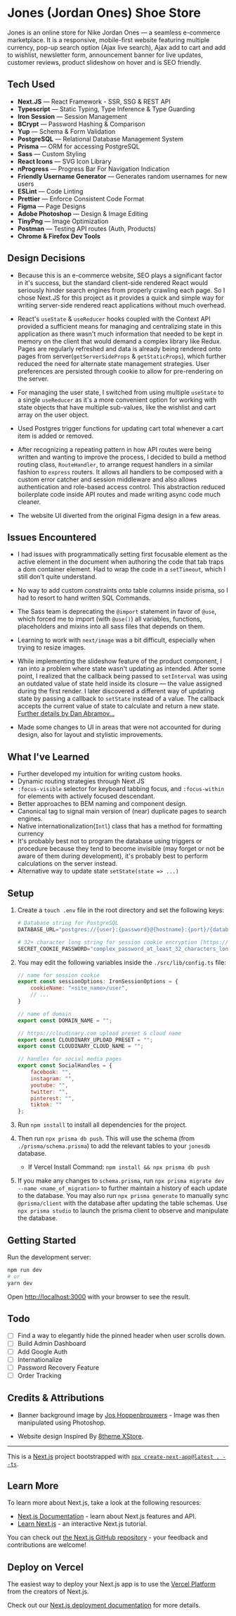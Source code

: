 # Jones (Jordan Ones) Shoe Store

Jones is an online store for Nike Jordan Ones &mdash; a seamless e-commerce marketplace. It is a responsive, mobile-first website featuring multiple currency, pop-up search option (Ajax live search), Ajax add to cart and add to wishlist, newsletter form, announcement banner for live updates, customer reviews, product slideshow on hover and is SEO friendly.

## Tech Used

- **Next.JS** &mdash; React Framework - SSR, SSG & REST API
- **Typescript** &mdash; Static Typing, Type Inference & Type Guarding
- **Iron Session** &mdash; Session Management
- **BCrypt** &mdash; Password Hashing & Comparison
- **Yup** &mdash; Schema & Form Validation
- **PostgreSQL** &mdash; Relational Database Management System
- **Prisma** &mdash; ORM for accessing PostgreSQL
- **Sass** &mdash; Custom Styling
- **React Icons** &mdash; SVG Icon Library
- **nProgress** &mdash; Progress Bar For Navigation Indication
- **Friendly Username Generator** &mdash; Generates random usernames for new users
- **ESLint** &mdash; Code Linting
- **Prettier** &mdash; Enforce Consistent Code Format
- **Figma** &mdash; Page Designs
- **Adobe Photoshop** &mdash; Design & Image Editing
- **TinyPng** &mdash; Image Optimization
- **Postman** &mdash; Testing API routes (Auth, Products)
- **Chrome & Firefox Dev Tools**

## Design Decisions

- Because this is an e-commerce website, SEO plays a significant factor in it's success, but the standard client-side rendered React would seriously hinder search engines from properly crawling each page. So I chose Next.JS for this project as it provides a quick and simple way for writing server-side rendered react applications without much overhead.

- React's `useState` & `useReducer` hooks coupled with the Context API provided a sufficient means for managing and centralizing state in this application as there wasn't much information that needed to be kept in memory on the client that would demand a complex library like Redux. Pages are regularly refreshed and data is already being rendered onto pages from server(`getServerSideProps` & `getStaticProps`), which further reduced the need for alternate state management strategies. User preferences are persisted through cookie to allow for pre-rendering on the server.

- For managing the user state, I switched from using multiple `useState` to a single `useReducer` as it's a more convenient option for working with state objects that have multiple sub-values, like the wishlist and cart array on the user object.

- Used Postgres trigger functions for updating cart total whenever a cart item is added or removed.

- After recognizing a repeating pattern in how API routes were being written and wanting to improve the process, I decided to build a method routing class, `RouteHandler`, to arrange request handlers in a similar fashion to `express` routers. It allows all handlers to be composed with a custom error catcher and session middleware and also allows authentication and role-based access control. This abstraction reduced boilerplate code inside API routes and made writing async code much cleaner.

- The website UI diverted from the original Figma design in a few areas.

## Issues Encountered

- I had issues with programmatically setting first focusable element as the active element in the document when authoring the code that tab traps a dom container element. Had to wrap the code in a `setTimeout`, which I still don't quite understand.

- No way to add custom constraints onto table columns inside prisma, so I had to resort to hand written SQL Commands.

- The Sass team is deprecating the `@import` statement in favor of `@use`, which forced me to import (with `@use()`) all variables, functions, placeholders and mixins into all sass files that depends on them.

- Learning to work with `next/image` was a bit difficult, especially when trying to resize images.

- While implementing the slideshow feature of the product component, I ran into a problem where state wasn't updating as intended. After some point, I realized that the callback being passed to `setInterval` was using an outdated value of state held inside its closure &mdash; the value assigned during the first render. I later discovered a different way of updating state by passing a callback to `setState` instead of a value. The callback accepts the current value of state to calculate and return a new state. [Further details by Dan Abramov...](https://overreacted.io/making-setinterval-declarative-with-react-hooks/)

- Made some changes to UI in areas that were not accounted for during design, also for layout and stylistic improvements.

## What I've Learned

- Further developed my intuition for writing custom hooks.
- Dynamic routing strategies through Next JS
- `:focus-visible` selector for keyboard tabbing focus, and `:focus-within` for elements with actively focused descendant.
- Better approaches to BEM naming and component design.
- Canonical tag to signal main version of (near) duplicate pages to search engines.
- Native internationalization(`Intl`) class that has a method for formatting currency
- It's probably best not to program the database using triggers or procedure because they tend to become invisible (may forget or not be aware of them during development), it's probably best to perform calculations on the server instead.
- Alternative way to update state `setState(state => ...)`

## Setup

1. Create a `touch .env` file in the root directory and set the following keys:
	```python
	# Database string for PostgreSQL
	DATABASE_URL="postgres://{user}:{password}@{hostname}:{port}/{database_name}"

	# 32+ character long string for session cookie encryption [https://1password.com/password-generator/]
	SECRET_COOKIE_PASSWORD="complex_password_at_least_32_characters_long"
	```

2. You may edit the following variables inside the `./src/lib/config.ts` file:
	```js
	// name for session cookie
	export const sessionOptions: IronSessionOptions = {
		cookieName: "<site_name>/user",
		// ...
	}

	// name of domain
	export const DOMAIN_NAME = "";

	// https://cloudinary.com upload preset & cloud name
	export const CLOUDINARY_UPLOAD_PRESET = "";
	export const CLOUDINARY_CLOUD_NAME = "";

	// handles for social media pages
	export const SocialHandles = {
		facebook: "",
		instagram: "",
		youtube: "",
		twitter: "",
		pinterest: "",
		tiktok: ""
	};
	```

3. Run `npm install` to install all dependencies for the project.

4. Then run `npx prisma db push`. This will use the schema (from `./prisma/schema.prisma`) to add the relevant tables to your `jonesdb` database.
	- If Vercel Install Command: `npm install && npx prisma db push`

5. If you make any changes to `schema.prisma`, run `npx prisma migrate dev --name <name_of_migration>` to further maintain a history of each update to the database. You may also run `npx prisma generate` to manually sync `@prisma/client` with the database after updating the table schemas. Use `npx prisma studio` to launch the prisma client to observe and manipulate the database.

## Getting Started

Run the development server:
```bash
npm run dev
# or
yarn dev
```

Open [http://localhost:3000](http://localhost:3000) with your browser to see the result.

## Todo

- [ ] Find a way to elegantly hide the pinned header when user scrolls down.
- [ ] Build Admin Dashboard
- [ ] Add Google Auth
- [ ] Internationalize
- [ ] Password Recovery Feature
- [ ] Order Tracking

## Credits & Attributions

- Banner background image by [Jos Hoppenbrouwers](https://www.joshoppenbrouwers.com/) - Image was then manipulated using Photoshop.

- Website design Inspired By [8theme XStore](https://xstore.8theme.com/elementor/demos/sneakers/).

---

This is a [Next.js](https://nextjs.org/) project bootstrapped with [`npx create-next-app@latest . --ts`](https://github.com/vercel/next.js/blob/canary/docs/basic-features/typescript.md).

## Learn More

To learn more about Next.js, take a look at the following resources:

- [Next.js Documentation](https://nextjs.org/docs) - learn about Next.js features and API.
- [Learn Next.js](https://nextjs.org/learn) - an interactive Next.js tutorial.

You can check out [the Next.js GitHub repository](https://github.com/vercel/next.js/) - your feedback and contributions are welcome!

## Deploy on Vercel

The easiest way to deploy your Next.js app is to use the [Vercel Platform](https://vercel.com/new?utm_medium=default-template&filter=next.js&utm_source=create-next-app&utm_campaign=create-next-app-readme) from the creators of Next.js.

Check out our [Next.js deployment documentation](https://nextjs.org/docs/deployment) for more details.
